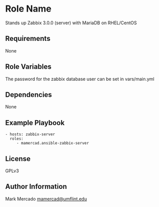 Role Name
=========

Stands up Zabbix 3.0.0 (server) with MariaDB on RHEL/CentOS

Requirements
------------

None

Role Variables
--------------

The password for the zabbix database user can be set in vars/main.yml

Dependencies
------------

None

Example Playbook
----------------

    - hosts: zabbix-server
      roles:
         - mamercad.ansible-zabbix-server

License
-------

GPLv3

Author Information
------------------

Mark Mercado <mamercad@umflint.edu>
